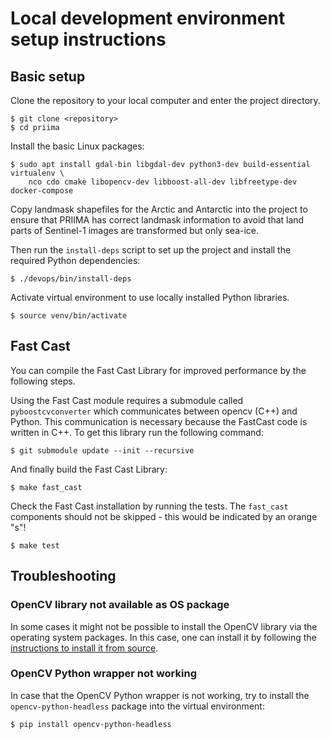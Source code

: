 <!-- 
Copyright 2025, Drift+Noise GmbH

This file is part of PRIIMA.
PRIIMA is free software: you can redistribute it and/or modify it under the
terms of the GNU General Public License as published by the Free Software
Foundation, either version 3 of the License, or (at your option) any later
version.
PRIIMA is distributed in the hope that it will be useful, but WITHOUT ANY
WARRANTY; without even the implied warranty of MERCHANTABILITY or FITNESS FOR
A PARTICULAR PURPOSE. See the GNU General Public License for more details.
You should have received a copy of the GNU General Public License along with
PRIIMA. If not, see https://www.gnu.org/licenses/gpl-3.0.html.
-->

# Local development environment setup instructions

## Basic setup

Clone the repository to your local computer and enter the project directory.

```
$ git clone <repository>
$ cd priima
```

Install the basic Linux packages:

```
$ sudo apt install gdal-bin libgdal-dev python3-dev build-essential virtualenv \
    nco cdo cmake libopencv-dev libboost-all-dev libfreetype-dev docker-compose
```

Copy landmask shapefiles for the Arctic and Antarctic into the project to ensure
that PRIIMA has correct landmask information to avoid that land parts of Sentinel-1
images are transformed but only sea-ice.

Then run the `install-deps` script to set up the project and install the
required Python dependencies:

```
$ ./devops/bin/install-deps
```

Activate virtual environment to use locally installed Python libraries.

```
$ source venv/bin/activate
````

## Fast Cast

You can compile the Fast Cast Library for improved performance by the following steps.

Using the Fast Cast module requires a submodule called `pyboostcvconverter` which communicates between opencv (C++) and Python.
This communication is necessary because the FastCast code is written in C++. To get this library run the following command:

```
$ git submodule update --init --recursive
```

And finally build the Fast Cast Library:

```
$ make fast_cast
```

Check the Fast Cast installation by running the tests. The `fast_cast`
components should not be skipped - this would be indicated by an orange "s"!

```
$ make test
```

## Troubleshooting

### OpenCV library not available as OS package

In some cases it might not be possible to install the OpenCV library via the
operating system packages.  In this case, one can install it by following
the [instructions to install it from
source](https://docs.opencv.org/3.4/d2/de6/tutorial_py_setup_in_ubuntu.html).

### OpenCV Python wrapper not working

In case that the OpenCV Python wrapper is not working, try to install the
`opencv-python-headless` package into the virtual environment:

```
$ pip install opencv-python-headless
```
